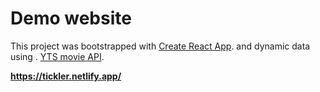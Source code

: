 # Demo website

This project was bootstrapped with [Create React App](https://github.com/facebook/create-react-app).
and dynamic data using . [YTS movie API](https://yts.mx/api).

**https://tickler.netlify.app/**
